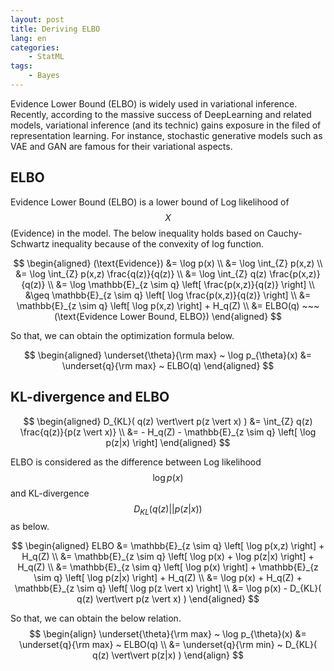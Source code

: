 ```yaml
---
layout: post
title: Deriving ELBO
lang: en
categories:
    - StatML
tags:
    - Bayes
---
```




Evidence Lower Bound (ELBO) is widely used in variational inference. Recently, according to the massive success of DeepLearning and related models, variational inference (and its technic) gains exposure in the filed of representation learning. For instance, stochastic generative models such as VAE and GAN are famous for their variational aspects.



## ELBO

Evidence Lower Bound (ELBO) is a lower bound of Log likelihood of $$X$$ (Evidence) in the model. The below inequality holds based on Cauchy-Schwartz inequality because of the convexity of log function.


$$
\begin{aligned}
(\text{Evidence})
&= \log p(x) \\
&= \log \int_{Z} p(x,z) \\
&= \log \int_{Z} p(x,z) \frac{q(z)}{q(z)} \\
&= \log \int_{Z} q(z) \frac{p(x,z)}{q(z)} \\
&= \log \mathbb{E}_{z \sim q} \left[ \frac{p(x,z)}{q(z)} \right] \\
&\geq \mathbb{E}_{z \sim q} \left[ \log \frac{p(x,z)}{q(z)} \right] \\
&= \mathbb{E}_{z \sim q} \left[ \log p(x,z) \right] + H_q(Z) \\
&= ELBO(q) ~~~ (\text{Evidence Lower Bound, ELBO})
\end{aligned}
$$


So that, we can obtain the optimization formula below.


$$
\begin{aligned}
\underset{\theta}{\rm max} ~ \log p_{\theta}(x) 
&= \underset{q}{\rm max} ~ ELBO(q)
\end{aligned}
$$



## KL-divergence and ELBO


$$
\begin{aligned}
D_{KL}( q(z) \vert\vert p(z \vert x) ) 
&= \int_{Z} q(z) \frac{q(z)}{p(z \vert x)} \\
&= - H_q(Z) - \mathbb{E}_{z \sim q} \left[ \log p(z|x) \right]
\end{aligned}
$$

ELBO is considered as the difference between Log likelihood  $$\log p(x)$$ and KL-divergence $$D_{KL}( q(z) \vert\vert p(z \vert x) )$$ as below.

$$
\begin{aligned}
ELBO 
&= \mathbb{E}_{z \sim q} \left[ \log p(x,z) \right] + H_q(Z) \\
&= \mathbb{E}_{z \sim q} \left[ \log p(x) + \log p(z|x) \right] + H_q(Z) \\
&= \mathbb{E}_{z \sim q} \left[ \log p(x) \right] + \mathbb{E}_{z \sim q} \left[ \log p(z|x) \right] + H_q(Z) \\
&= \log p(x) + H_q(Z) + \mathbb{E}_{z \sim q} \left[ \log p(z \vert x) \right] \\
&= \log p(x) - D_{KL}( q(z) \vert\vert p(z \vert x) ) 
\end{aligned}
$$



So that, we can obtain the below relation.
$$
\begin{align}
\underset{\theta}{\rm max} ~ \log p_{\theta}(x) 
&= \underset{q}{\rm max} ~ ELBO(q) \\
&= \underset{q}{\rm min} ~ D_{KL}( q(z) \vert\vert p(z|x) ) 
\end{align}
$$
